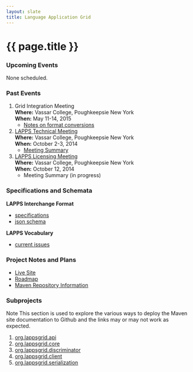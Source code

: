 ```yaml
---
layout: slate
title: Language Application Grid
---
```


<h1>{{ page.title }}</h1>

### Upcoming Events

None scheduled.

### Past Events

1. Grid Integration Meeting<br/>
**Where:** Vassar College, Poughkeepsie New York<br/>
**When:** May 11-14, 2015
	* [Notes on format conversions](grids/conversion.html)
1. <a href="TechMeeting2014-10-02.html">LAPPS Technical Meeting</a><br/>
**Where:** Vassar College, Poughkeepsie New York<br/>
**When:** October 2-3, 2014
	* [Meeting Summary](Summary2014-10-03.html)
1. [LAPPS Licensing Meeting](Licensing.html)<br/>
**Where:** Vassar College, Poughkeepsie New York<br/>
**When:** October 12, 2014
	* Meeting Summary (in progress)
	
### Specifications and Schemata

**LAPPS Interchange Format**

* [specifications](interchange/index.html)
* [json schema](http://vocab.lappsgrid.org/schema/lif-schema.json)

**LAPPS Vocabulary**

* [current issues](vocabulary/current_issues.html)

### Project Notes and Plans

* [Live Site](LiveSite.html)
* [Roadmap](Roadmap.html)
* [Maven Repository Information](Maven.html)

### Subprojects

<div class="note">
<span class="red">Note</span> This section is used to explore the various ways to
deploy the Maven site documentation to Github and the links may or may not work as
expected.
</div>

1. [org.lappsgrid.api](http://lapps.github.io/org.lappsgrid.api)
1. [org.lappsgrid.core](#)
1. [org.lappsgrid.discriminator](http://lapps.github.io/org.lappsgrid.discriminator)
1. [org.lappsgrid.client](*)
1. [org.lappsgrid.serialization](http://lapps.github.io/org.lappsgrid.serialization)

